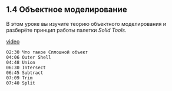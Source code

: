 ## 1.4 Объектное моделирование

В этом уроке вы изучите теорию объектного моделирования и разберёте принцип работы палетки _Solid Tools_.

[video](https://player.softculture.cc/embed/online/SKC/SKC_85.27.04_L1-8_Solid_Tools)

``` chapters
02:30 Что такое Сплошной объект 
04:06 Outer Shell
04:48 Union
06:30 Intersect
06:45 Subtract
07:09 Trim
07:40 Split
```